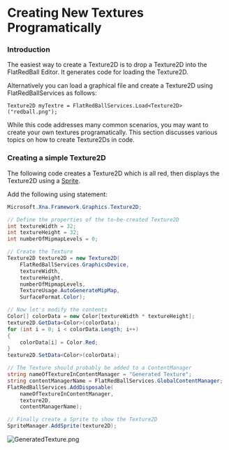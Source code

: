# Creating New Textures Programatically

### Introduction

The easiest way to create a Texture2D is to drop a Texture2D into the FlatRedBall Editor. It generates code for loading the Texture2D.

Alternatively you can load a graphical file and create a Texture2D using FlatRedBallServices as follows:

```
Texture2D myTextre = FlatRedBallServices.Load<Texture2D>("redball.png");
```

While this code addresses many common scenarios, you may want to create your own textures programatically. This section discusses various topics on how to create Texture2Ds in code.

### Creating a simple Texture2D

The following code creates a Texture2D which is all red, then displays the Texture2D using a [Sprite](../../../../frb/docs/index.php).

Add the following using statement:

```csharp
Microsoft.Xna.Framework.Graphics.Texture2D;

// Define the properties of the to-be-created Texture2D
int textureWidth = 32;
int textureHeight = 32;
int numberOfMipmapLevels = 0;

// Create the Texture
Texture2D texture2D = new Texture2D(
    FlatRedBallServices.GraphicsDevice,
    textureWidth,
    textureHeight,
    numberOfMipmapLevels,
    TextureUsage.AutoGenerateMipMap,
    SurfaceFormat.Color);

// Now let's modify the contents
Color[] colorData = new Color[textureWidth * textureHeight];
texture2D.GetData<Color>(colorData);
for (int i = 0; i < colorData.Length; i++)
{
    colorData[i] = Color.Red;
}
texture2D.SetData<Color>(colorData);

// The Texture should probably be added to a ContentManager
string nameOfTextureInContentManager = "Generated Texture";
string contentManagerName = FlatRedBallServices.GlobalContentManager;
FlatRedBallServices.AddDisposable(
    nameOfTextureInContentManager,
    texture2D,
    contentManagerName);

// Finally create a Sprite to show the Texture2D
SpriteManager.AddSprite(texture2D);
```

![GeneratedTexture.png](../../../../.gitbook/assets/migrated_media-GeneratedTexture.png)
